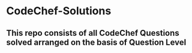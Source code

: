 # CodeChef-Solutions

## This repo consists of all CodeChef Questions solved arranged on the basis of Question Level